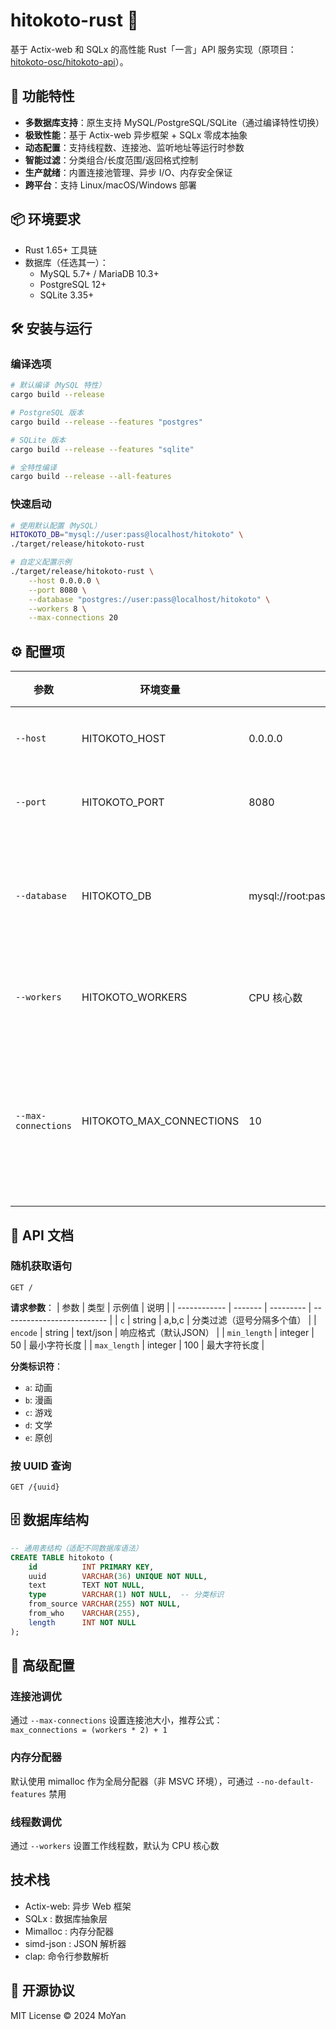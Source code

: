 # hitokoto-rust 🦀

基于 Actix-web 和 SQLx 的高性能 Rust「一言」API 服务实现（原项目：[hitokoto-osc/hitokoto-api](https://github.com/hitokoto-osc/hitokoto-api)）。

## 🚀 功能特性

- **多数据库支持**：原生支持 MySQL/PostgreSQL/SQLite（通过编译特性切换）
- **极致性能**：基于 Actix-web 异步框架 + SQLx 零成本抽象
- **动态配置**：支持线程数、连接池、监听地址等运行时参数
- **智能过滤**：分类组合/长度范围/返回格式控制
- **生产就绪**：内置连接池管理、异步 I/O、内存安全保证
- **跨平台**：支持 Linux/macOS/Windows 部署

## 📦 环境要求

- Rust 1.65+ 工具链
- 数据库（任选其一）：
  - MySQL 5.7+ / MariaDB 10.3+
  - PostgreSQL 12+
  - SQLite 3.35+

## 🛠️ 安装与运行

### 编译选项
```bash
# 默认编译（MySQL 特性）
cargo build --release 

# PostgreSQL 版本
cargo build --release --features "postgres"

# SQLite 版本
cargo build --release --features "sqlite"

# 全特性编译
cargo build --release --all-features
```

### 快速启动
```bash
# 使用默认配置（MySQL）
HITOKOTO_DB="mysql://user:pass@localhost/hitokoto" \
./target/release/hitokoto-rust

# 自定义配置示例
./target/release/hitokoto-rust \
    --host 0.0.0.0 \
    --port 8080 \
    --database "postgres://user:pass@localhost/hitokoto" \
    --workers 8 \
    --max-connections 20
```

## ⚙️ 配置项

| 参数                | 环境变量                 | 默认值                                   | 说明                   |
| ------------------- | ------------------------ | ---------------------------------------- | ---------------------- |
| `--host`            | HITOKOTO_HOST            | 0.0.0.0                                  | 监听地址               |
| `--port`            | HITOKOTO_PORT            | 8080                                     | 监听端口               |
| `--database`        | HITOKOTO_DB              | mysql://root:password@localhost/hitokoto | 数据库连接字符串       |
| `--workers`         | HITOKOTO_WORKERS         | CPU 核心数                               | 工作线程数             |
| `--max-connections` | HITOKOTO_MAX_CONNECTIONS | 10                                       | 数据库连接池最大连接数 |

## 📡 API 文档

### 随机获取语句
```
GET /
```

**请求参数**：
| 参数         | 类型    | 示例值    | 说明                       |
| ------------ | ------- | --------- | -------------------------- |
| `c`          | string  | a,b,c     | 分类过滤（逗号分隔多个值） |
| `encode`     | string  | text/json | 响应格式（默认JSON）       |
| `min_length` | integer | 50        | 最小字符长度               |
| `max_length` | integer | 100       | 最大字符长度               |

**分类标识符**：
- `a`: 动画
- `b`: 漫画
- `c`: 游戏
- `d`: 文学
- `e`: 原创

### 按 UUID 查询
```
GET /{uuid}
```

## 🗄️ 数据库结构
```sql
-- 通用表结构（适配不同数据库语法）
CREATE TABLE hitokoto (
    id          INT PRIMARY KEY,
    uuid        VARCHAR(36) UNIQUE NOT NULL,
    text        TEXT NOT NULL,
    type        VARCHAR(1) NOT NULL,  -- 分类标识
    from_source VARCHAR(255) NOT NULL,
    from_who    VARCHAR(255),
    length      INT NOT NULL
);
```

## 🧩 高级配置

### 连接池调优
通过 `--max-connections` 设置连接池大小，推荐公式：  
`max_connections = (workers * 2) + 1`

### 内存分配器
默认使用 mimalloc 作为全局分配器（非 MSVC 环境），可通过 `--no-default-features` 禁用

### 线程数调优
通过 `--workers` 设置工作线程数，默认为 CPU 核心数

## 技术栈
- Actix-web: 异步 Web 框架
- SQLx : 数据库抽象层
- Mimalloc : 内存分配器
- simd-json : JSON 解析器
- clap: 命令行参数解析

## 📜 开源协议
MIT License © 2024 MoYan
